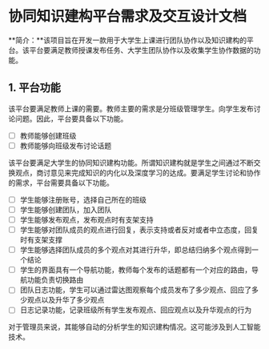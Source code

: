 # 协同知识建构平台需求及交互设计文档

**简介：**该项目旨在开发一款用于大学生上课进行团队协作以及知识建构的平台。该平台要满足教师授课发布任务、大学生团队协作以及收集学生协作数据的功能。

## 1. 平台功能

该平台要满足教师上课的需要。教师主要的需求是分班级管理学生。向学生发布讨论问题。因此，平台要具备以下功能。

- [ ]  教师能够创建班级
- [ ] 教师能够向班级发布讨论话题

该平台要满足大学生的协同知识建构功能。所谓知识建构就是学生之间通过不断交换观点，商讨意见来完成知识的内化以及深度学习的达成。要满足学生讨论和协作的需求，平台需要具备以下功能。

- [ ] 学生能够注册账号，选择自己所在的班级
- [ ] 学生能够创建团队，加入团队
- [ ] 学生能够发布观点，发布观点时有支架支持
- [ ] 学生能够对团队成员的观点进行回复，表示支持或者反对或者中立态度，回复时有支架支撑
- [ ] 学生能够选择团队成员的多个观点对其进行升华，即总结归纳多个观点得到一个结论
- [ ] 学生的界面具有一个导航功能，教师每个发布的话题都有一个对应的路由，导航功能负责切换路由
- [ ] 团队日志功能，学生可以通过雷达图观察每个成员发布了多少观点、回应了多少观点以及升华了多少观点
- [ ] 日志记录功能，记录班级所有学生发布观点、回应观点以及升华观点的行为

对于管理员来说，其能够自动的分析学生的知识建构情况。这可能涉及到人工智能技术。





